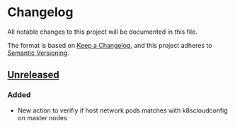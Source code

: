 # Changelog

All notable changes to this project will be documented in this file.

The format is based on [Keep a Changelog](https://keepachangelog.com/en/1.0.0/),
and this project adheres to [Semantic Versioning](https://semver.org/spec/v2.0.0.html).



## [Unreleased]

### Added

- New action to verifiy if host network pods matches with k8scloudconfig on master nodes

[Unreleased]: https://github.com/giantswarm/awscnfm/tree/master
